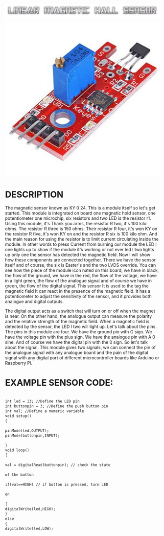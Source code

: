 ![](LMAGNETICHALL.png)


![](LMHSENSOR.jpg)

# DESCRIPTION 
The magnetic sensor known as KY 0 24. This is a module itself so let's get started.
This module is integrated on board one magnetic hold sensor, one
potentiometer one microchip, six resistors and two LED is the
resistor r1. Using this module, it's Thank you arms, the resistor R
two, it's 100 kilo ohms. The resistor R three is 150 ohms. Their
resistor R four, it's won KY on the resistor R five, it's won KY on
and the resistor R six is 100 kilo ohm. And the main reason for using
the resistor is to limit current circulating inside the module. In other
words to press Current from burning our module the LED l one
lights up to show if the module it's working or not ever led l two
lights up only one the sensor has detected the magnetic field. Now I
will show how these components are connected together. There we
have the sensor itself and of course, the six is Easter's and the two
LVDS override. You can see how the piece of the module icon nated
on this board, we have in black, the flow of the ground, we have in
the red, the flow of the voltage, we have in a light green, the flow of
the analogue signal and of course we have in green, the flow of the
digital signal. This sensor It is used to the tag the magnetic field It
can react in the presence of the magnetic field. It has a potentiometer
to adjust the sensitivity of the sensor, and it provides both analogue 
and digital outputs.


The digital output acts as a switch that will turn on or off when
the magnet is near. On the other hand, the analogue output can measure
the polarity and the relative strength of the magnetic field. 
When a magnetic field is detected by the sensor, the LED l two will light up.
Let's talk about the pins. The pins in this module are four.
We have the ground pin with G sign. We have the voltage pin with the plus sign.
We have the analogue pin with A 0 sine. And of course we have the
digital pin with the 0 sign. So let's talk about the signal. This module
gives two signals, we can connect the pin of the analogue signal with
any analogue board and the pain of the digital signal with any digital
port of different microcontroller boards like Arduino or Raspberry
Pi.

# EXAMPLE SENSOR CODE:
```Arduino Uno

int led = 13; //Define the LED pin
int buttonpin = 3; //Define the push button pin
int val; //Define a numeric variable
void setup()
{

pinMode(led,OUTPUT);
pinMode(buttonpin,INPUT);

}
void loop()
{

val = digitalRead(buttonpin); // check the state

of the button

if(val==HIGH) // if button is pressed, turn LED

on

{
digitalWrite(led,HIGH);
}
else
{
digitalWrite(led,LOW);

```
